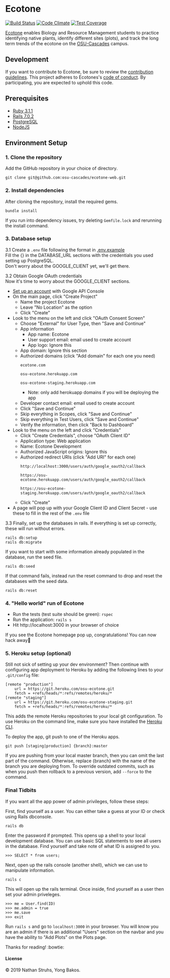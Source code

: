 # Ecotone

[![Build Status](https://travis-ci.org/osu-cascades/ecotone-web.svg?branch=master)](https://travis-ci.org/osu-cascades/ecotone-web)
[![Code Climate](https://codeclimate.com/github/osu-cascades/ecotone-web/badges/gpa.svg)](https://codeclimate.com/github/osu-cascades/ecotone-web)
[![Test Coverage](https://codeclimate.com/github/osu-cascades/ecotone-web/badges/coverage.svg)](https://codeclimate.com/github/osu-cascades/ecotone-web/coverage)

[Ecotone](https://osu-ecotone.herokuapp.com/) enables Biology and Resource Management students to practice identifying native plants, identify different sites (plots), and track the long term trends of the ecotone on the [OSU-Cascades](http://osucascades.edu) campus.

## Development
If you want to contribute to Ecotone, be sure to review the [contribution guidelines](https://github.com/osu-cascades/ecotone-web/blob/899030573a4a79cb30bf1e87bf31b0ba6e11fc78/CONTRIBUTING.md). This project adheres to Ecotones's [code of conduct](https://github.com/osu-cascades/ecotone-web/blob/899030573a4a79cb30bf1e87bf31b0ba6e11fc78/CODE_OF_CONDUCT.md). By participating, you are expected to uphold this code.

## Prerequisites
* [Ruby 3.1.1](https://rvm.io/)
* [Rails 7.0.2](http://www.installrails.com/)
* [PostgreSQL](https://www.digitalocean.com/community/tutorials/how-to-install-postgresql-on-ubuntu-20-04-quickstart)
* [NodeJS](https://nodejs.org/en/download/)

## Environment Setup

### 1. Clone the repository
Add the GitHub repository in your choice of directory.
````
git clone git@github.com:osu-cascades/ecotone-web.git
````

### 2. Install dependencies
After cloning the repository, install the required gems.
````
bundle install
````
If you run into dependency issues, try deleting `Gemfile.lock` and rerunning the install command.

### 3. Database setup
3.1 Create a `.env` file following the format in [.env.example](./.env.example)     
Fill the {} in the DATABASE_URL sections with the credentials you used setting up PostgreSQL.     
Don't worry about the GOOGLE_CLIENT yet, we'll get there.

3.2 Obtain Google OAuth credentials     
Now it's time to worry about the GOOGLE_CLIENT sections. 
* [Set up an account](https://console.developers.google.com/) with Google API Console
* On the main page, click "Create Project"
    * Name the project Ecotone
    * Leave "No Location" as the option
    * Click "Create"
* Look to the menu on the left and click "OAuth Consent Screen"
    * Choose "External" for User Type, then "Save and Continue"
    * App information
        * App name: Ecotone
        * User support email: email used to create account
        * App logo: Ignore this
    * App domain: Ignore this section
    * Authorized domains (click "Add domain" for each one you need)
        ````
        ecotone.com
        ````
        ````
        osu-ecotone.herokuapp.com
        ````
        ````
        osu-ecotone-staging.herokuapp.com
        ````
        * Note: only add herokuapp domains if you will be deploying the app
    * Developer contact email: email used to create account
    * Click "Save and Continue"
    * Skip everything in Scopes, click "Save and Continue"
    * Skip everything in Test Users, click "Save and Continue"
    * Verify the information, then click "Back to Dashboard"
* Look to the menu on the left and click "Credentials"
    * Click "Create Credentials", choose "OAuth Client ID"
    * Application type: Web application
    * Name: Ecotone Development
    * Authorized JavaScript origins: Ignore this
    * Authorized redirect URIs (click "Add URI" for each one)
        ````
        http://localhost:3000/users/auth/google_oauth2/callback
        ````
        ````
        https://osu-ecotone.herokuapp.com/users/auth/google_oauth2/callback
        ````
        ````
        https://osu-ecotone-staging.herokuapp.com/users/auth/google_oauth2/callback
        ````
    * Click "Create"
* A page will pop up with your Google Client ID and Client Secret - use these to fill in the rest of the `.env` file

3.3 Finally, set up the databases in rails. If everything is set up correctly, these will run without errors. 
````
rails db:setup
rails db:migrate
````
If you want to start with some information already populated in the database, run the seed file.
````
rails db:seed
````
If that command fails, instead run the reset command to drop and reset the databases with the seed data.
````
rails db:reset
````

### 4. "Hello world" run of Ecotone
* Run the tests (test suite should be green): `rspec`
* Run the application: `rails s`
* Hit http://localhost:3000 in your browser of choice

If you see the Ecotone homepage pop up, congratulations! You can now hack away:tada:

### 5. Heroku setup (optional)
Still not sick of setting up your dev environment? Then continue with configuring app deployment to Heroku by adding the following lines to your `.git/config` file:
````
[remote "production"]
    url = https://git.heroku.com/osu-ecotone.git
    fetch = +refs/heads/*:refs/remotes/heroku/*
[remote "staging"]
    url = https://git.heroku.com/osu-ecotone-staging.git
    fetch = +refs/heads/*:refs/remotes/heroku/*
````
This adds the remote Heroku repositories to your local git configuration. To use Heroku on the command line, make sure you have installed the [Heroku CLI](https://devcenter.heroku.com/articles/heroku-cli#install-the-heroku-cli).

To deploy the app, git push to one of the Heroku apps.
````
git push [staging|production] {branch}:master
````
If you are pushing from your local master branch, then you can omit the last part of the command. Otherwise, replace {branch} with the name of the branch you are deploying from. To override outdated commits, such as when you push then rollback to a previous version, add `--force` to the command.

### Final Tidbits
If you want all the app power of admin privileges, follow these steps:

First, find yourself as a user. You can either take a guess at your ID or check using Rails dbconsole.
````
rails db
````
Enter the password if prompted. This opens up a shell to your local development database. You can use basic SQL statements to see all users in the database. Find yourself and take note of what ID is assigned to you.
````
>>> SELECT * from users;
````

Next, open up the rails console (another shell), which we can use to manipulate information.
````
rails c
````
This will open up the rails terminal. Once inside, find yourself as a user then set your admin priveleges.
````
>>> me = User.find(ID)
>>> me.admin = true
>>> me.save
>>> exit
````
Run `rails s` and go to `localhost:3000` in your browser. You will know you are an admin if there is an additional "Users" section on the navbar and you have the ability to "Add Plots" on the Plots page.      

Thanks for reading! :bowtie:

#### License
© 2019 Nathan Struhs, Yong Bakos.
